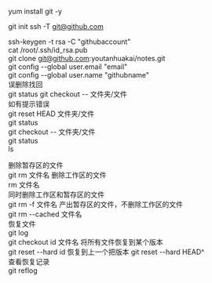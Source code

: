 yum install git -y

git init
ssh -T git@github.com

ssh-keygen -t rsa -C "githubaccount"  
cat /root/.ssh/id_rsa.pub  
git clone git@github.com:youtanhuakai/notes.git  
git config --global user.email "email"  
git config --global user.name "githubname"  
误删除找回  
git status
git checkout -- 文件夹/文件    
如有提示错误  
git reset HEAD 文件夹/文件  
git status  
git checkout -- 文件夹/文件  
git status  
ls  

删除暂存区的文件  
git rm 文件名 
删除工作区的文件  
rm 文件名  
同时删除工作区和暂存区的文件  
git rm -f 文件名 
产出暂存区的文件，不删除工作区的文件  
git rm --cached 文件名  
恢复文件    
git log  
git checkout id 文件名 
将所有文件恢复到某个版本  
git reset --hard id
恢复到上一个把版本
git reset --hard HEAD^  
查看恢复记录  
git reflog  
